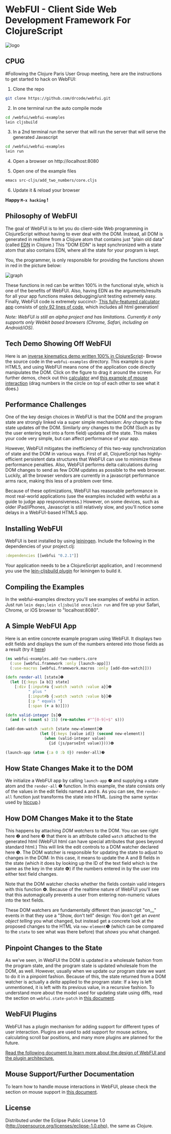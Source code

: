 # WebFUI - Client Side Web Development Framework For ClojureScript

![logo](http://lisperati.com/webfui/logo.png)

## CPUG

#Following the Clojure Paris User Group meeting, here are the instructions to get started to hack on WebFUI:

1. Clone the repo

```sh
git clone https://github.com/drcode/webfui.git
```

2. In one terminal run the auto compile mode

```sh
cd /webfui/webfui-examples
lein cljsbuild
```

3. In a 2nd terminal run the server that will run the server that will
  serve the generated Javascript

```sh
cd /webfui/webfui-examples
lein run
```

4. Open a browser on http://localhost:8080


5. Open one of the example files

```sh
emacs src-cljs/add_two_numbers/core.cljs
```

6. Update it & reload your browser

**Happy `M-x hacking` !**


## Philosophy of WebFUI

The goal of WebFUI is to let you do client-side Web programming in ClojureScript without having to ever deal with the DOM. Instead, all DOM is generated in realtime from a Clojure atom that contains just "plain old data" (called [EDN](https://github.com/edn-format/edn) in Clojure.) This "DOM EDN" is kept synchronized with a state atom that also contains EDN, where all the state for your program is kept.

You, the programmer, is only responsible for providing the functions shown in red in the picture below:

![graph](http://lisperati.com/webfui/graph.png)

These functions in red can be written 100% in the functional style, which is one of the benefits of WebFUI. Also, having EDN as the arguments/results for all your app functions makes debugging/unit testing extremely easy. Finally, WebFUI code is extremely succinct- [This fully-featured calculator app](http://lisperati.com/webfui/calculator.html) consists of [only 92 lines of code](https://github.com/drcode/webfui/blob/master/webfui-examples/src-cljs/calculator/core.cljs), which includes all html generation!

*Note: WebFUI is still an alpha project and has limitations. Currently it only supports only Webkit based browsers (Chrome, Safari, including on Android/iOS).*

## Tech Demo Showing Off WebFUI

Here is an [inverse kinematics demo written 100% in ClojureScript](http://lisperati.com/webfui/inverse_kinematics.html)- Browse the source code in the `webfui-examples` directory. This example is pure HTML5, and using WebFUI means none of the application code directly manipulates the DOM. Click on the figure to drag it around the screen.
For further demos, check out this [calculator](http://lisperati.com/webfui/calculator.html) and [this example of mouse interaction](http://lisperati.com/webfui/mouse_tracking.html) (drag numbers in the circle on top of each other to see what it does.)

## Performance Challenges

One of the key design choices in WebFUI is that the DOM and the program state are strongly linked via a super simple mechanism: *Any* change to the state updates *all* the DOM. Similarly *any* changes to the DOM (Such as by the user entering text into a form field) updates *all* the state. This makes your code very simple, but can affect performance of your app.

However, WebFUI mitigates the inefficiency of this two-way synchronization of state and the DOM in various ways. First of all, ClojureScript has highly-efficient persistent data structures that WebFUI can use to minimize these performance penalties. Also, WebFUI performs delta calculations during DOM changes to send as few DOM updates as possible to the web browser. Luckily, all the browser vendors are currently in a javascript performance arms race, making this less of a problem over time.

Because of these optimizations, WebFUI has reasonable performance in most real-world applications (use the examples included with webfui as a guide to judge app responsiveness.) However, on some devices, such as older iPad/iPhones, Javascript is still relatively slow, and you'll notice some delays in a WebFUI-based HTML5 app.

## Installing WebFUI

WebFUI is best installed by using [leiningen](https://github.com/technomancy/leiningen). Include the following in the dependencies of your project.clj:

```clojure
:dependencies [[webfui "0.2.1"]]
```

Your application needs to be a ClojureScript application, and I recommend you use the [lein-cljsbuild plugin](https://github.com/emezeske/lein-cljsbuild) for leiningen to build it.

## Compiling the Examples

In the webfui-examples directory you'll see examples of webfui in action. Just run `lein deps;lein cljsbuild once;lein run` and fire up your Safari, Chrome, or iOS browser to "localhost:8080".

## A Simple WebFUI App

Here is an entire concrete example program using WebFUI. It displays two edit fields and displays the sum of the numbers entered into those fields as a result (try it [here](http://lisperati.com/webfui/add_two_numbers.html))

```clojure
(ns webfui-examples.add-two-numbers.core
  (:use [webfui.framework :only [launch-app]])
  (:use-macros [webfui.framework.macros :only [add-dom-watch]]))

(defn render-all [state]❶
  (let [{:keys [a b]} state]
    [:div [:input#a {:watch :watch :value a}]❷
          " plus "
          [:input#b {:watch :watch :value b}]❸
          [:p " equals "]
          [:span (+ a b)]]))

(defn valid-integer [s]❹
  (and (< (count s) 15) (re-matches #"^[0-9]+$" s)))

(add-dom-watch :watch [state new-element]❺
               (let [{:keys [value id]} (second new-element)]
                 (when (valid-integer value)
                   {id (js/parseInt value)})))❻

(launch-app (atom {:a 0 :b 0}) render-all)❼
```

## How State Changes Make it to the DOM

We initialize a WebFUI app by calling `launch-app` ❼ and supplying a state atom and the `render-all` ❶ function. In this example, the state consists only of the values in the edit fields named `A` and `B`. As you can see, the `render-all` function just transforms the state into HTML. (using the same syntax used by [hiccup](https://github.com/weavejester/hiccup).)

## How DOM Changes Make it to the State

This happens by attaching *DOM watchers* to the DOM. You can see right here ❷ and here ❸ that there is an attribute called `watch` attached to the generated html (WebFUI html can have special attributes that goes beyond standard html.) This will link the edit controls to a DOM watcher declared here ❺. The DOM watcher is responsible for updating the state to adjust to changes in the DOM: In this case, it means to update the A and B fields in the state (which it does by looking up the ID of the text field which is the same as the key in the state ❻) if the numbers entered in by the user into either text field changes.

Note that the DOM watcher checks whether the fields contain valid integers with this function ❹. Because of the realtime nature of WebFUI you'll see that this automagically prevents a user from entering non-numeric values into the text fields.

These DOM watchers are fundamentally different than javascript "on__" events in that they use a "Show, don't tell" design: You don't get an *event object* _telling_ you what changed, but instead get a concrete look at the proposed changes to the HTML via `new-element`❺ (which can be compared to the `state` to see what was there before) that _shows_ you what changed.

## Pinpoint Changes to the State

As we've seen, in WebFUI the DOM is updated in a wholesale fashion from the program state, and the program state is updated wholesale from the DOM, as well. However, usually when we update our program state we want to do it in a pinpoint fashion. Because of this, the state returned from a DOM watcher is actually a *delta* applied to the program state: If a key is left unmentioned, it is left with its previous value, in a recursive fashion. To understand more about the model used for updating state using diffs, read the section on `webfui.state-patch` in [this document](https://docs.google.com/document/d/1KQn_saQurqgvxHiyuOZ7twK4K_w_VftBHrPKJolwEZ8/edit).

## WebFUI Plugins

WebFUI has a plugin mechanism for adding support for different types of user interaction. Plugins are used to add support for mouse actions, calculating scroll bar positions, and many more plugins are planned for the future.

[Read the following document to learn more about the design of WebFUI and the plugin architecture.](https://docs.google.com/document/d/1KQn_saQurqgvxHiyuOZ7twK4K_w_VftBHrPKJolwEZ8/edit)

## Mouse Support/Further Documentation

To learn how to handle mouse interactions in WebFUI, please check the section on mouse support in [this document](https://docs.google.com/document/d/1KQn_saQurqgvxHiyuOZ7twK4K_w_VftBHrPKJolwEZ8/edit).

## License

Distributed under the Eclipse Public License 1.0 (http://opensource.org/licenses/eclipse-1.0.php), the same as Clojure.
